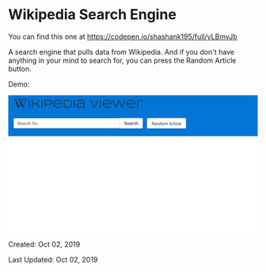 # Wikipedia Search Engine

You can find this one at https://codepen.io/shashank195/full/yLBmyJb

A search engine that pulls data from Wikipedia. And if you don't have anything in your mind to search for, you can press the Random Article button.

Demo:

![Screenshot](screen.gif)
Created: Oct 02, 2019

Last Updated: Oct 02, 2019
